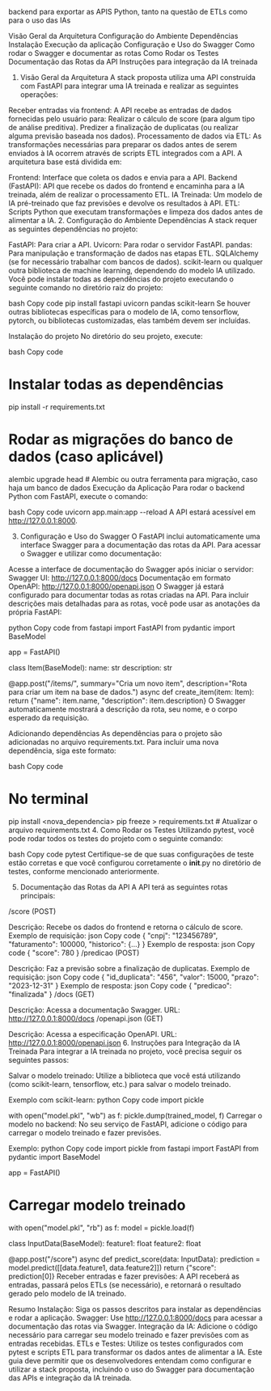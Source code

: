 backend para exportar as APIS Python, tanto na questão de ETLs como para o uso das IAs


Visão Geral da Arquitetura
Configuração do Ambiente
Dependências
Instalação
Execução da aplicação
Configuração e Uso do Swagger
Como rodar o Swagger e documentar as rotas
Como Rodar os Testes
Documentação das Rotas da API
Instruções para integração da IA treinada
1. Visão Geral da Arquitetura
A stack proposta utiliza uma API construída com FastAPI para integrar uma IA treinada e realizar as seguintes operações:

Receber entradas via frontend: A API recebe as entradas de dados fornecidas pelo usuário para:
Realizar o cálculo de score (para algum tipo de análise preditiva).
Predizer a finalização de duplicatas (ou realizar alguma previsão baseada nos dados).
Processamento de dados via ETL: As transformações necessárias para preparar os dados antes de serem enviados à IA ocorrem através de scripts ETL integrados com a API.
A arquitetura base está dividida em:

Frontend: Interface que coleta os dados e envia para a API.
Backend (FastAPI): API que recebe os dados do frontend e encaminha para a IA treinada, além de realizar o processamento ETL.
IA Treinada: Um modelo de IA pré-treinado que faz previsões e devolve os resultados à API.
ETL: Scripts Python que executam transformações e limpeza dos dados antes de alimentar a IA.
2. Configuração do Ambiente
Dependências
A stack requer as seguintes dependências no projeto:

FastAPI: Para criar a API.
Uvicorn: Para rodar o servidor FastAPI.
pandas: Para manipulação e transformação de dados nas etapas ETL.
SQLAlchemy (se for necessário trabalhar com bancos de dados).
scikit-learn ou qualquer outra biblioteca de machine learning, dependendo do modelo IA utilizado.
Você pode instalar todas as dependências do projeto executando o seguinte comando no diretório raiz do projeto:

bash
Copy code
pip install fastapi uvicorn pandas scikit-learn
Se houver outras bibliotecas específicas para o modelo de IA, como tensorflow, pytorch, ou bibliotecas customizadas, elas também devem ser incluídas.

Instalação do projeto
No diretório do seu projeto, execute:

bash
Copy code
# Instalar todas as dependências
pip install -r requirements.txt

# Rodar as migrações do banco de dados (caso aplicável)
alembic upgrade head  # Alembic ou outra ferramenta para migração, caso haja um banco de dados
Execução da Aplicação
Para rodar o backend Python com FastAPI, execute o comando:

bash
Copy code
uvicorn app.main:app --reload
A API estará acessível em http://127.0.0.1:8000.

3. Configuração e Uso do Swagger
O FastAPI inclui automaticamente uma interface Swagger para a documentação das rotas da API. Para acessar o Swagger e utilizar como documentação:

Acesse a interface de documentação do Swagger após iniciar o servidor:
Swagger UI: http://127.0.0.1:8000/docs
Documentação em formato OpenAPI: http://127.0.0.1:8000/openapi.json
O Swagger já estará configurado para documentar todas as rotas criadas na API. Para incluir descrições mais detalhadas para as rotas, você pode usar as anotações da própria FastAPI:

python
Copy code
from fastapi import FastAPI
from pydantic import BaseModel

app = FastAPI()

class Item(BaseModel):
    name: str
    description: str

@app.post("/items/", summary="Cria um novo item", description="Rota para criar um item na base de dados.")
async def create_item(item: Item):
    return {"name": item.name, "description": item.description}
O Swagger automaticamente mostrará a descrição da rota, seu nome, e o corpo esperado da requisição.

Adicionando dependências
As dependências para o projeto são adicionadas no arquivo requirements.txt. Para incluir uma nova dependência, siga este formato:

bash
Copy code
# No terminal
pip install <nova_dependencia>
pip freeze > requirements.txt  # Atualizar o arquivo requirements.txt
4. Como Rodar os Testes
Utilizando pytest, você pode rodar todos os testes do projeto com o seguinte comando:

bash
Copy code
pytest
Certifique-se de que suas configurações de teste estão corretas e que você configurou corretamente o __init__.py no diretório de testes, conforme mencionado anteriormente.

5. Documentação das Rotas da API
A API terá as seguintes rotas principais:

/score (POST)

Descrição: Recebe os dados do frontend e retorna o cálculo de score.
Exemplo de requisição:
json
Copy code
{
    "cnpj": "123456789",
    "faturamento": 100000,
    "historico": {...}
}
Exemplo de resposta:
json
Copy code
{
    "score": 780
}
/predicao (POST)

Descrição: Faz a previsão sobre a finalização de duplicatas.
Exemplo de requisição:
json
Copy code
{
    "id_duplicata": "456",
    "valor": 15000,
    "prazo": "2023-12-31"
}
Exemplo de resposta:
json
Copy code
{
    "predicao": "finalizada"
}
/docs (GET)

Descrição: Acessa a documentação Swagger.
URL: http://127.0.0.1:8000/docs
/openapi.json (GET)

Descrição: Acessa a especificação OpenAPI.
URL: http://127.0.0.1:8000/openapi.json
6. Instruções para Integração da IA Treinada
Para integrar a IA treinada no projeto, você precisa seguir os seguintes passos:

Salvar o modelo treinado: Utilize a biblioteca que você está utilizando (como scikit-learn, tensorflow, etc.) para salvar o modelo treinado.

Exemplo com scikit-learn:
python
Copy code
import pickle

with open("model.pkl", "wb") as f:
    pickle.dump(trained_model, f)
Carregar o modelo no backend: No seu serviço de FastAPI, adicione o código para carregar o modelo treinado e fazer previsões.

Exemplo:
python
Copy code
import pickle
from fastapi import FastAPI
from pydantic import BaseModel

app = FastAPI()

# Carregar modelo treinado
with open("model.pkl", "rb") as f:
    model = pickle.load(f)

class InputData(BaseModel):
    feature1: float
    feature2: float

@app.post("/score")
async def predict_score(data: InputData):
    prediction = model.predict([[data.feature1, data.feature2]])
    return {"score": prediction[0]}
Receber entradas e fazer previsões: A API receberá as entradas, passará pelos ETLs (se necessário), e retornará o resultado gerado pelo modelo de IA treinado.

Resumo
Instalação: Siga os passos descritos para instalar as dependências e rodar a aplicação.
Swagger: Use http://127.0.0.1:8000/docs para acessar a documentação das rotas via Swagger.
Integração da IA: Adicione o código necessário para carregar seu modelo treinado e fazer previsões com as entradas recebidas.
ETLs e Testes: Utilize os testes configurados com pytest e scripts ETL para transformar os dados antes de alimentar a IA.
Este guia deve permitir que os desenvolvedores entendam como configurar e utilizar a stack proposta, incluindo o uso do Swagger para documentação das APIs e integração da IA treinada.